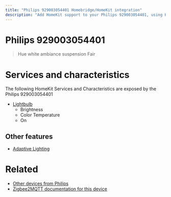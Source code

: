 ```yaml
---
title: "Philips 929003054401 Homebridge/HomeKit integration"
description: "Add HomeKit support to your Philips 929003054401, using Homebridge, Zigbee2MQTT and homebridge-z2m."
---
```

<!---
This file has been GENERATED using src/docgen/docgen.ts
DO NOT EDIT THIS FILE MANUALLY!
-->
# Philips 929003054401
> Hue white ambiance suspension Fair


# Services and characteristics
The following HomeKit Services and Characteristics are exposed by
the Philips 929003054401

* [Lightbulb](../../light.md)
  * Brightness
  * Color Temperature
  * On

## Other features
* [Adaptive Lighting](../../light.md)

# Related
* [Other devices from Philips](../index.md#philips)
* [Zigbee2MQTT documentation for this device](https://www.zigbee2mqtt.io/devices/929003054401.html)